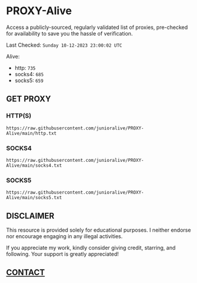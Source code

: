 # PROXY-Alive

Access a publicly-sourced, regularly validated list of proxies, pre-checked for availability to save you the hassle of verification.

Last Checked: `Sunday 10-12-2023 23:00:02 UTC`

Alive:
- http: `735`
- socks4: `685`
- socks5: `659`

## GET PROXY

### HTTP(S)

```https://raw.githubusercontent.com/junioralive/PROXY-Alive/main/http.txt```

### SOCKS4

```https://raw.githubusercontent.com/junioralive/PROXY-Alive/main/socks4.txt```

### SOCKS5

```https://raw.githubusercontent.com/junioralive/PROXY-Alive/main/socks5.txt```

## DISCLAIMER

This resource is provided solely for educational purposes. I neither endorse nor encourage engaging in any illegal activities.

If you appreciate my work, kindly consider giving credit, starring, and following. Your support is greatly appreciated! 

## [CONTACT](https://t.me/TheJuniorAlive)
